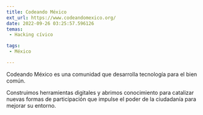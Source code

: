 ```yaml
---
title: Codeando México
ext_url: https://www.codeandomexico.org/
date: 2022-09-26 03:25:57.596126
temas:
 - Hacking cívico

tags:
 - México

---
```


Codeando México es una comunidad que desarrolla tecnología para el bien común. 

Construimos herramientas digitales y abrimos conocimiento para catalizar nuevas formas de participación que impulse el poder de la ciudadanía para mejorar su entorno.

    
